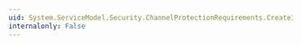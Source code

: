 ```yaml
---
uid: System.ServiceModel.Security.ChannelProtectionRequirements.CreateInverse
internalonly: False
---
```

